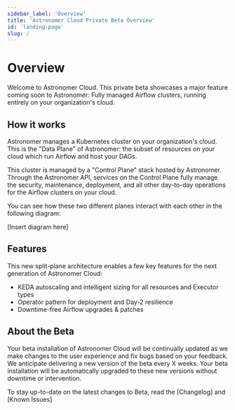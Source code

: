 ```yaml
---
sidebar_label: 'Overview'
title: 'Astronomer Cloud Private Beta Overview'
id: 'landing-page'
slug: /
---
```


# Overview

Welcome to Astronomer Cloud. This private beta showcases a major feature coming soon to Astronomer: Fully managed Airflow clusters, running entirely on your organization's cloud.

## How it works

Astronomer manages a Kubernetes cluster on your organization's cloud. This is the "Data Plane" of Astronomer: the subset of resources on your cloud which run Airflow and host your DAGs.

This cluster is managed by a "Control Plane" stack hosted by Astronomer. Through the Astronomer API, services on the Control Plane fully manage the security, maintenance, deployment, and all other day-to-day operations for the Airflow clusters on your cloud.

You can see how these two different planes interact with each other in the following diagram:

[Insert diagram here]

## Features

This new split-plane architecture enables a few key features for the next generation of Astronomer Cloud:

- KEDA autoscaling and intelligent sizing for all resources and Executor types
- Operator pattern for deployment and Day-2 resilience
- Downtime-free Airflow upgrades & patches

## About the Beta

Your beta installation of Astronomer Cloud will be continually updated as we make changes to the user experience and fix bugs based on your feedback. We anticipate delivering a new version of the beta every X weeks. Your beta installation will be automatically upgraded to these new versions without downtime or intervention.

To stay up-to-date on the latest changes to Beta, read the [Changelog] and [Known Issues]

